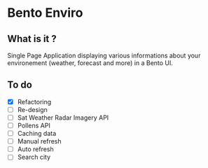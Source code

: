 # Bento Enviro

## What is it ?
Single Page Application displaying various informations about your environement (weather, forecast and more) in a Bento UI.

## To do
- [x] Refactoring
- [ ] Re-design
- [ ] Sat Weather Radar Imagery API
- [ ] Pollens API
- [ ] Caching data
- [ ] Manual refresh
- [ ] Auto refresh
- [ ] Search city
